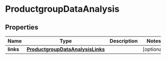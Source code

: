 

# ProductgroupDataAnalysis

## Properties

Name | Type | Description | Notes
------------ | ------------- | ------------- | -------------
**links** | [**ProductgroupDataAnalysisLinks**](ProductgroupDataAnalysisLinks.md) |  |  [optional]




